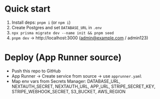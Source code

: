 # Quick start
1. Install deps: `pnpm i` (or `npm i`)
2. Create Postgres and set `DATABASE_URL` in `.env`
3. `npx prisma migrate dev --name init && pnpm seed`
4. `pnpm dev` → http://localhost:3000 (admin@example.com / admin123)

# Deploy (App Runner source)
- Push this repo to GitHub
- App Runner → Create service from source → use `apprunner.yaml`
- Map env vars from Secrets Manager: DATABASE_URL, NEXTAUTH_SECRET, NEXTAUTH_URL, APP_URL, STRIPE_SECRET_KEY, STRIPE_WEBHOOK_SECRET, S3_BUCKET, AWS_REGION